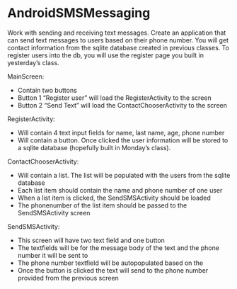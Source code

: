 AndroidSMSMessaging
===================

Work with sending and receiving text messages. Сreate an application that can send text messages to users based on their phone number. You will get contact information from the sqlite database created in previous classes. To register users into the db, you will use the register page you built in yesterday’s class.

MainScreen:
-  Contain two buttons
-  Button 1 “Register user” will load the RegisterActivity to the screen
-  Button 2 “Send Text” will load the ContactChooserActivity to the screen

RegisterActivity:
-  Will contain 4 text input fields for name, last name, age, phone number
-  Will contain a button. Once clicked the user information will be stored to a sqlite database (hopefully built in Monday’s class).

ContactChooserActivity:
-  Will contain a list. The list will be populated with the users from the sqlite database
-  Each list item should contain the name and phone number of one user
-  When a list item is clicked, the SendSMSActivity should be loaded
-  The phonenumber of the list item should be passed to the SendSMSActivity screen  

SendSMSActivity:
-  This screen will have two text field and one button
-  The textfields will be for the message body of the text and the phone number it will be sent to
-  The phone number textfield will be autopopulated based on the
-  Once the button is clicked the text will send to the phone number provided from the previous screen
